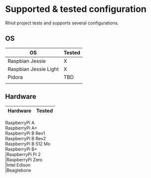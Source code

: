 # Supported & tested configuration

Rhiot project tests and supports several configurations.

## OS

|OS 	|Tested|
|--|--|
|Raspbian Jessie        |	    X|
|Raspbian Jessie Light  | 	    X|
|Pidora             	|     TBD|
| | |


## Hardware 

|Hardware 	|Tested|
|--|--|
RaspberryPi A 	
RaspberryPi A+ 	
RaspberryPi B Rev1 	
RaspberryPi B Rev2 	
RaspberryPi B 512 Mo 	
RaspberryPi B+ 	
|RaspberryPi Pi 2 	
|RaspberryPi Zero 	
|Intel Edison 	
|Beaglebone

